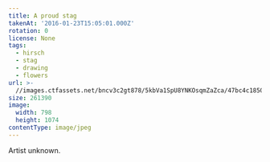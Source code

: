 ```yaml
---
title: A proud stag
takenAt: '2016-01-23T15:05:01.000Z'
rotation: 0
license: None
tags:
  - hirsch
  - stag
  - drawing
  - flowers
url: >-
  //images.ctfassets.net/bncv3c2gt878/5kbVa1SpU8YNKOsqmZaZca/47bc4c1850db03e7203b421c6dc6b29f/a-proud-stag_24452049152_o
size: 261390
image:
  width: 798
  height: 1074
contentType: image/jpeg
---
```


Artist unknown.
